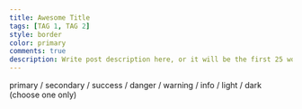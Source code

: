 ```yaml
---
title: Awesome Title
tags: [TAG 1, TAG 2]
style: border
color: primary
comments: true
description: Write post description here, or it will be the first 25 words of the post's body.
---
```

primary / secondary / success / danger / warning / info / light / dark (choose one only)